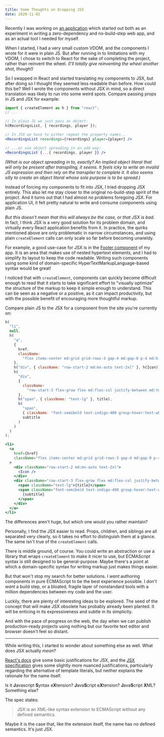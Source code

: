 ```yaml
---
title: Some Thoughts on Dropping JSX
date: 2020-11-02
---
```


Recently I was working on [an application](https://github.com/junebloom/practical) which started out both as an experiment in writing a zero-dependency and no-build-step web app, and as an actual tool I needed for myself.

When I started, I had a very small custom VDOM, and the components I wrote for it were in plain JS. But after running in to limitations with my VDOM, I chose to switch to React for the sake of completing the project, rather than reinvent the wheel. _(I'll totally give reinventing the wheel another shot, though!)_

So I swapped in React and started translating my components to JSX, but after doing so I thought they seemed less readable than before. How could this be? Well I wrote the components without JSX in mind, so a direct translation was likely to run into some weird spots. Compare passing props in JS and JSX for example:

```js
import { createElement as h } from "react";
// ...

// In plain JS we just pass an object:
h(RecordingsList, { recordings, player });
```

```jsx
// In JSX we have to either repeat the property names...
<RecordingsList recordings={recordings} player={player} />
```

```jsx
// ...or use object spreading in an odd way:
<RecordingsList {...{ recordings, player }} />
```

_(What is our object spreading in to, exactly? An implied object literal that will only be present after transpiling, it seems. It feels icky to write an invalid JS expression and then rely on the transpiler to complete it. It also seems silly to create an object literal whose sole purpose is to be spread.)_

Instead of forcing my components to fit into JSX, I tried dropping JSX entirely. This also let me stay closer to the original no-build-step spirit of the project. And it turns out that I had almost no problems foregoing JSX. For application UI, it felt pretty natural to write and consume components using plain JS.

_But this doesn't mean that this will always be the case, or that JSX is bad._ In fact, I think JSX is a very good solution for its problem domain, and virtually every React application benefits from it. In practice, the quirks mentioned above are only problematic in narrow circumstances, and using plain `createElement` calls can only scale so far before becoming unwieldy.

For example, a good use-case for JSX is in the [Footer component](https://github.com/junebloom/practical/blob/develop/src/components/Footer.js) of my app. It is an area that makes use of nested hypertext elements, and I had to simplify its layout to keep the code readable. Writing such components using some kind of domain-specific HyperTextMarkupLanguage-based syntax would be great!

I noticed that with `createElement`, components can quickly become difficult enough to read that it starts to take significant effort to "visually optimize" the structure of the markup to keep it simple enough to understand. This can be seen as a negative or a positive, as it can impact productivity, but with the possible benefit of encouraging more thoughtful markup.

Compare plain JS to the JSX for a component from the site you're currently on:

```js
h(
  "li",
  null,
  h(
    "a",
    {
      href,
      className:
        "flex items-center md:grid grid-rows-3 gap-4 md:gap-0 p-4 md:h-56 hover:no-underline bg-indigo-100 text-indigo-600 hover:bg-red-400 hover:text-white group",
    },
    h("div", { className: "row-start-2 md:mx-auto text-2xl" }, h(Icon)),
    h(
      "div",
      {
        className:
          "row-start-3 flex-grow flex md:flex-col justify-between md:text-center leading-5",
      },
      h("span", { className: "text-lg" }, title),
      h(
        "span",
        { className: "font-semibold text-indigo-400 group-hover:text-white" },
        subtitle
      )
    )
  )
);
```

```jsx
<li>
  <a
    href={href}
    className="flex items-center md:grid grid-rows-3 gap-4 md:gap-0 p-4 md:h-56 hover:no-underline bg-indigo-100 text-indigo-600 hover:bg-red-400 hover:text-white group"
  >
    <div className="row-start-2 md:mx-auto text-2xl">
      <Icon />
    </div>
    <div className="row-start-3 flex-grow flex md:flex-col justify-between md:text-center leading-5">
      <span className="text-lg">{title}</span>
      <span className="font-semibold text-indigo-400 group-hover:text-white">
        {subtitle}
      </span>
    </div>
  </a>
</li>
```

The differences aren't huge, but which one would you rather maintain?

Personally, I find the JSX easier to read. Props, children, and siblings are all separated very clearly, so it takes no effort to distinguish them at a glance. The same isn't true of the `createElement` calls.

There is middle ground, of course. You could write an abstraction or use a library that wraps `createElement` to make it nicer to use, but ECMAScript syntax is still designed to be general-purpose. Maybe there's a point at which a domain-specific syntax for writing markup just makes things easier.

But that won't stop my search for better solutions. I _want_ authoring components in pure ECMAScript to be the best experience possible. I _don't want_ a build step, or a bloated, fragile layer of nonstandard tools with a million dependencies between my code and the user.

Luckily, there are plenty of interesting ideas to be explored. The seed of the concept that will make JSX obsolete has probably already been planted. It will be enticing in its expressiveness and subtle in its simplicity.

And with the pace of progress on the web, the day when we can publish production-ready projects using nothing but our favorite text editor and browser doesn't feel so distant.

---

While writing this, I started to wonder about something else as well. What does JSX actually _mean_?

[React's docs](https://reactjs.org/docs/introducing-jsx.html#why-jsx) give some basic justifications for JSX, and the [JSX specification](https://facebook.github.io/jsx/) gives some slightly more nuanced justifications, particularly regarding the alternative of template literals, but neither explains the rationale for the name itself.

Is it **J**avascript **S**yntax e**X**tension? **J**ava**S**cript e**X**tension? **J**ava**S**cript **X**ML? Something else?

The spec states:

> JSX is an XML-like syntax extension to ECMAScript without any defined semantics.

Maybe it is the case that, like the extension itself, the name has no defined semantics. It's just JSX.
